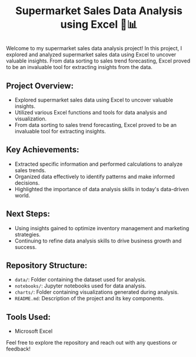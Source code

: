 # <p align ="center"> Supermarket Sales Data Analysis using Excel 🛒📊

Welcome to my supermarket sales data analysis project! In this project, I explored and analyzed supermarket sales data using Excel to uncover valuable insights. From data sorting to sales trend forecasting, Excel proved to be an invaluable tool for extracting insights from the data.

## Project Overview:

- Explored supermarket sales data using Excel to uncover valuable insights.
- Utilized various Excel functions and tools for data analysis and visualization.
- From data sorting to sales trend forecasting, Excel proved to be an invaluable tool for extracting insights.

## Key Achievements:

- Extracted specific information and performed calculations to analyze sales trends.
- Organized data effectively to identify patterns and make informed decisions.
- Highlighted the importance of data analysis skills in today's data-driven world.

## Next Steps:

- Using insights gained to optimize inventory management and marketing strategies.
- Continuing to refine data analysis skills to drive business growth and success.

## Repository Structure:

- `data/`: Folder containing the dataset used for analysis.
- `notebooks/`: Jupyter notebooks used for data analysis.
- `charts/`: Folder containing visualizations generated during analysis.
- `README.md`: Description of the project and its key components.

## Tools Used:

- Microsoft Excel

Feel free to explore the repository and reach out with any questions or feedback!

